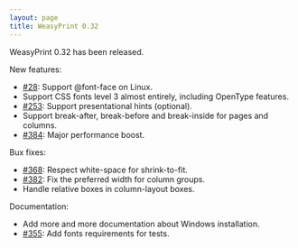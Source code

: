 ```yaml
---
layout: page
title: WeasyPrint 0.32
---
```


WeasyPrint 0.32 has been released.

New features:

* [#28](https://github.com/Kozea/WeasyPrint/issues/28):
  Support @font-face on Linux.
* Support CSS fonts level 3 almost entirely, including OpenType features.
* [#253](https://github.com/Kozea/WeasyPrint/issues/253):
  Support presentational hints (optional).
* Support break-after, break-before and break-inside for pages and columns.
* [#384](https://github.com/Kozea/WeasyPrint/issues/384):
  Major performance boost.

Bux fixes:

* [#368](https://github.com/Kozea/WeasyPrint/issues/368):
  Respect white-space for shrink-to-fit.
* [#382](https://github.com/Kozea/WeasyPrint/issues/382):
  Fix the preferred width for column groups.
* Handle relative boxes in column-layout boxes.

Documentation:

* Add more and more documentation about Windows installation.
* [#355](https://github.com/Kozea/WeasyPrint/issues/355):
  Add fonts requirements for tests.
